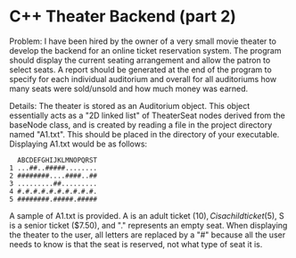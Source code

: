 # C++ Theater Backend (part 2)

Problem: I have been hired by the owner of a very small movie theater to develop the backend for an online ticket reservation system. The program should display the current seating arrangement and allow the patron to select seats. A report should be generated at the end of the program to specify for each individual auditorium and overall for all auditoriums how many seats were sold/unsold and how much money was earned.

Details: The theater is stored as an Auditorium object. This object essentially acts as a "2D linked list" of TheaterSeat nodes derived from the baseNode class, and is created by reading a file in the project directory named "A1.txt". This should be placed in the directory of your executable. Displaying A1.txt would be as follows: 
         

      ABCDEFGHIJKLMNOPQRST
    1 ...##..#####........
    2 ########....####..##
    3 .........##.........
    4 #.#.#.#.#.#.#.#.#.#.
    5 ########.#####.#####
    

A sample of A1.txt is provided. A is an adult ticket ($10), C is a child ticket ($5), S is a senior ticket ($7.50), and "." represents an empty seat.
When displaying the theater to the user, all letters are replaced by a "#" because all the user needs to know is that the seat is reserved, not what type of seat it is. 
